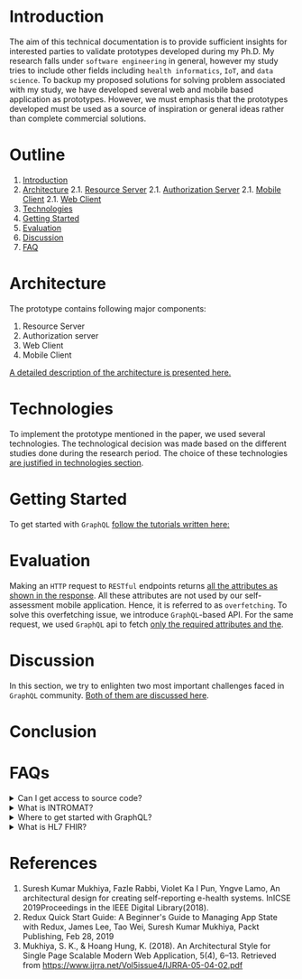 # Introduction <a name="intro"></a>

The aim of this technical documentation is to provide sufficient insights for interested parties to validate prototypes developed during my Ph.D. My research falls under `software engineering` in general, however my study tries to include other fields including `health informatics`, `IoT`, and `data science`. To backup my proposed solutions for solving problem associated with my study, we have developed several web and mobile based application as prototypes. However, we must emphasis that the prototypes developed must be used as a source of inspiration or general ideas rather than complete commercial solutions.

# Outline

1. [Introduction](#intro)
2. [Architecture](#architecture)
   2.1. [Resource Server](https://github.com/sureshHARDIYA/phd-resources/blob/master/Papers/GraphQLHIE/ARCHITECTURE.md#resource-server)
   2.1. [Authorization Server](https://github.com/sureshHARDIYA/phd-resources/blob/master/Papers/GraphQLHIE/ARCHITECTURE.md#authorization-server-)
   2.1. [Mobile Client](https://github.com/sureshHARDIYA/phd-resources/blob/master/Papers/GraphQLHIE/ARCHITECTURE.md#mobile-client-)
   2.1. [Web Client](https://github.com/sureshHARDIYA/phd-resources/blob/master/Papers/GraphQLHIE/ARCHITECTURE.md#web-client-)
3. [Technologies](#technologies)
4. [Getting Started](#gettingStarted)
5. [Evaluation](#evaluation)
6. [Discussion](#discussion)
7. [FAQ](#discussion)

# Architecture <a name="architecture"></a>

The prototype contains following major components:

1. Resource Server
2. Authorization server
3. Web Client
4. Mobile Client

[A detailed description of the architecture is presented here.](https://github.com/sureshHARDIYA/phd-resources/blob/master/Papers/GraphQLHIE/ARCHITECTURE.md)

# Technologies <a name="technologies"></a>

To implement the prototype mentioned in the paper, we used several technologies. The technological decision was made based on the different studies done during the research period. The choice of these technologies [are justified in technologies section](https://github.com/sureshHARDIYA/phd-resources/blob/master/Papers/GraphQLHIE/TECHNOLOGIES.md).

# Getting Started <a name="gettingStarted"></a>

To get started with `GraphQL` [follow the tutorials written here:](https://skmukhiya.netlify.com/how-does-graphql-work/)

# Evaluation <a name="evaluation"></a>

Making an `HTTP` request to `RESTful` endpoints returns [all the attributes as shown in the response](https://github.com/sureshHARDIYA/phd-resources/blob/master/Papers/GraphQLHIE/EVALUATION.md#rest). All these attributes are not used by our self-assessment mobile application. Hence, it is referred to as `overfetching`. To solve this overfetching issue, we introduce `GraphQL`-based API. For the same request, we used `GraphQL` api to fetch [only the required attributes and the](https://github.com/sureshHARDIYA/phd-resources/blob/master/Papers/GraphQLHIE/EVALUATION.md#graphql).

# Discussion

In this section, we try to enlighten two most important challenges faced in `GraphQL` community. [Both of them are discussed here](https://github.com/sureshHARDIYA/phd-resources/blob/master/Papers/GraphQLHIE/DISCUSSION.md).

# Conclusion

# FAQs

<details>
  <summary>Can I get access to source code?</summary>
  <p> Yes, certainly you can. Email us at <a href="mailto:itsmeskm99@gmail.com">itsmeskm99@gmail.com</a> and we will give you access to the repository.</p>
</details>

<details>
  <summary>What is INTROMAT? </summary>
  <p> INTROducing Mental health through Adaptive Technology . Our vision is to improve public mental health with innovative technologies and psychological treatments. <a href="https://intromat.no/">Find more here.</a></p>
</details>

<details>
  <summary>Where to get started with GraphQL?</summary>
  <p> Start here: https://skmukhiya.netlify.com/how-does-graphql-work/</p>
</details>

<details>
  <summary>What is HL7 FHIR?</summary>
  <p> HL7 FHIR is a open standard for Health Information Exchange (HIE). <a href="http://hl7.org/fhir/">Read More here </a></p>
</details>

# References

1. <a name="1"></a>Suresh Kumar Mukhiya, Fazle Rabbi, Violet Ka I Pun, Yngve Lamo, An architectural design for creating self-reporting e-health systems. InICSE 2019Proceedings in the IEEE Digital Library(2018).
2. <a name="2"></a> Redux Quick Start Guide: A Beginner's Guide to Managing App State with Redux, James Lee, Tao Wei, Suresh Kumar Mukhiya, Packt Publishing, Feb 28, 2019
3. <a name="3"></a> Mukhiya, S. K., & Hoang Hung, K. (2018). An Architectural Style for Single Page Scalable Modern Web Application, 5(4), 6–13. Retrieved from https://www.ijrra.net/Vol5issue4/IJRRA-05-04-02.pdf
